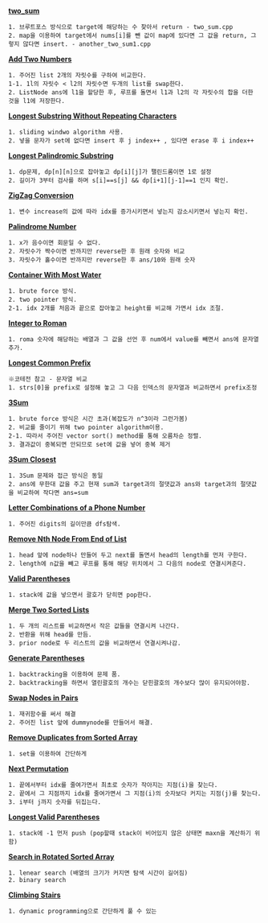 **[two_sum](https://leetcode.com/problems/two-sum/)**
```
1. 브루트포스 방식으로 target에 해당하는 수 찾아서 return - two_sum.cpp
2. map을 이용하여 target에서 nums[i]를 뺀 값이 map에 있다면 그 값을 return, 그렇지 않다면 insert. - another_two_sum1.cpp
```

**[Add Two Numbers](https://leetcode.com/problems/add-two-numbers/)**
```
1. 주어진 list 2개의 자릿수를 구하여 비교한다.
1-1. 1l의 자릿수 < l2의 자릿수면 두개의 list를 swap한다.
2. ListNode ans에 l1을 할당한 후, 루프를 돌면서 l1과 l2의 각 자릿수의 합을 더한 것을 l1에 저장한다.
```

**[Longest Substring Without Repeating Characters](https://leetcode.com/problems/longest-substring-without-repeating-characters/)**
```
1. sliding windwo algorithm 사용.
2. 넣을 문자가 set에 없다면 insert 후 j index++ , 있다면 erase 후 i index++
```

**[Longest Palindromic Substring](https://leetcode.com/problems/longest-palindromic-substring/)**
```
1. dp문제, dp[n][n]으로 잡아놓고 dp[i][j]가 팰린드롬이면 1로 설정
2. 길이가 3부터 검사를 하며 s[i]==s[j] && dp[i+1][j-1]==1 인지 확인.
```

**[ZigZag Conversion](https://leetcode.com/problems/zigzag-conversion/)**
```
1. 변수 increase의 값에 따라 idx를 증가시키면서 넣는지 감소시키면서 넣는지 확인.
```

**[Palindrome Number](https://leetcode.com/problems/palindrome-number/)**
```
1. x가 음수이면 회문일 수 없다.
2. 자릿수가 짝수이면 반까지만 reverse한 후 원래 숫자와 비교
3. 자릿수가 홀수이면 반까지만 reverse한 후 ans/10와 원래 숫자  
```

**[Container With Most Water](https://leetcode.com/problems/container-with-most-water/)**
```
1. brute force 방식.
2. two pointer 방식.
2-1. idx 2개를 처음과 끝으로 잡아놓고 height를 비교해 가면서 idx 조절.
```

**[Integer to Roman](https://leetcode.com/problems/integer-to-roman/)**
```
1. roma 숫자에 해당하는 배열과 그 값을 선언 후 num에서 value를 빼면서 ans에 문자열 추가.
```

**[Longest Common Prefix](https://leetcode.com/problems/longest-common-prefix/)**
```
※코테전 참고 - 문자열 비교
1. strs[0]을 prefix로 설정해 놓고 그 다음 인덱스의 문자열과 비교하면서 prefix조정
```

**[3Sum](https://leetcode.com/problems/3sum/)**
```
1. brute force 방식은 시간 초과(복잡도가 n^3이라 그런가봄)
2. 비교를 줄이기 위해 two pointer algorithm이용.
2-1. 따라서 주어진 vector sort() method를 통해 오름차순 정렬.
3. 결과값이 중복되면 안되므로 set에 값을 넣어 중복 제거
```

**[3Sum Closest](https://leetcode.com/problems/3sum-closest/)**
```
1. 3Sum 문제와 접근 방식은 동일
2. ans에 무한대 값을 주고 현재 sum과 target과의 절댓값과 ans와 target과의 절댓값을 비교하여 작다면 ans=sum
```

**[Letter Combinations of a Phone Number](https://leetcode.com/problems/letter-combinations-of-a-phone-number/)**
```
1. 주어진 digits의 길이만큼 dfs탐색.
```

**[Remove Nth Node From End of List](https://leetcode.com/problems/remove-nth-node-from-end-of-list/)**
```
1. head 앞에 node하나 만들어 두고 next를 돌면서 head의 length를 먼저 구한다.
2. length에 n값을 빼고 루프를 통해 해당 위치에서 그 다음의 node로 연결시켜준다.
```

**[Valid Parentheses](https://leetcode.com/problems/valid-parentheses/)**
```
1. stack에 값을 넣으면서 괄호가 닫히면 pop한다.
```

**[Merge Two Sorted Lists](https://leetcode.com/problems/merge-two-sorted-lists/)**
```
1. 두 개의 리스트를 비교하면서 작은 값들을 연결시켜 나간다.
2. 반환을 위해 head를 만듬.
3. prior node로 두 리스트의 값을 비교하면서 연결시켜나감.
```

**[Generate Parentheses](https://leetcode.com/problems/generate-parentheses/)**
```
1. backtracking을 이용하여 문제 품.
2. backtracking을 하면서 열린괄호의 개수는 닫힌괄호의 개수보다 많이 유지되어야함.
```

**[Swap Nodes in Pairs](https://leetcode.com/problems/swap-nodes-in-pairs/)**
```
1. 재귀함수를 써서 해결
2. 주어진 list 앞에 dummynode를 만들어서 해결.
```

**[Remove Duplicates from Sorted Array](https://leetcode.com/problems/remove-duplicates-from-sorted-array/)**
```
1. set을 이용하여 간단하게 
```

**[Next Permutation](https://leetcode.com/problems/next-permutation/)**
```
1. 끝에서부터 idx를 줄여가면서 최초로 숫자가 작아지는 지점(i)을 찾는다.
2. 끝에서 그 지점까지 idx를 줄여가면서 그 지점(i)의 숫자보다 커지는 지점(j)를 찾는다.
3. i부터 j까지 숫자를 뒤집는다.
```

**[Longest Valid Parentheses](https://leetcode.com/problems/longest-valid-parentheses/)**
```
1. stack에 -1 먼저 push (pop할때 stack이 비어있지 않은 상태면 maxn을 계산하기 위함)
```

**[Search in Rotated Sorted Array](https://leetcode.com/problems/search-in-rotated-sorted-array/)**
```
1. lenear search (배열의 크기가 커지면 탐색 시간이 길어짐)
2. binary search
```

**[Climbing Stairs](https://leetcode.com/problems/climbing-stairs/)**
```
1. dynamic programming으로 간단하게 풀 수 있는 
```
